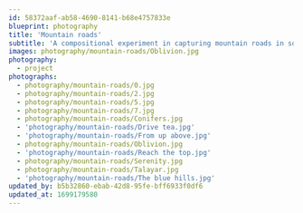 ```yaml
---
id: 58372aaf-ab58-4690-8141-b68e4757833e
blueprint: photography
title: 'Mountain roads'
subtitle: 'A compositional experiment in capturing mountain roads in square-format black-and-white.'
images: photography/mountain-roads/Oblivion.jpg
photography:
  - project
photographs:
  - photography/mountain-roads/0.jpg
  - photography/mountain-roads/2.jpg
  - photography/mountain-roads/5.jpg
  - photography/mountain-roads/7.jpg
  - photography/mountain-roads/Conifers.jpg
  - 'photography/mountain-roads/Drive tea.jpg'
  - 'photography/mountain-roads/From up above.jpg'
  - photography/mountain-roads/Oblivion.jpg
  - 'photography/mountain-roads/Reach the top.jpg'
  - photography/mountain-roads/Serenity.jpg
  - photography/mountain-roads/Talayar.jpg
  - 'photography/mountain-roads/The blue hills.jpg'
updated_by: b5b32860-ebab-42d8-95fe-bff6933f0df6
updated_at: 1699179580
---
```

